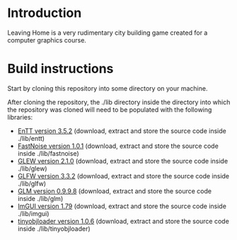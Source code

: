 # Introduction

Leaving Home is a very rudimentary city building game created for a computer graphics course.

# Build instructions

Start by cloning this repository into some directory on your machine.

After cloning the repository, the ./lib directory inside the directory into which the repository was cloned will need to be populated with the following libraries:
  - [EnTT version 3.5.2](https://github.com/skypjack/entt/releases/tag/v3.5.2) (download, extract and store the source code inside ./lib/entt)
  - [FastNoise version 1.0.1](https://github.com/Auburn/FastNoise/releases/tag/v1.0.1) (download, extract and store the source code inside ./lib/fastnoise)
  - [GLEW version 2.1.0](https://github.com/nigels-com/glew/releases/tag/glew-2.1.0) (download, extract and store the source code inside ./lib/glew)
  - [GLFW version 3.3.2](https://github.com/glfw/glfw/releases/tag/3.3.2) (download, extract and store the source code inside ./lib/glfw)
  - [GLM version 0.9.9.8](https://github.com/g-truc/glm/releases) (download, extract and store the source code inside ./lib/glm)
  - [ImGUI version 1.79](https://github.com/ocornut/imgui/releases/tag/v1.79) (download, extract and store the source code inside ./lib/imgui)
  - [tinyobjloader version 1.0.6](https://github.com/tinyobjloader/tinyobjloader/releases/tag/v1.0.6) (download, extract and store the source code inside ./lib/tinyobjloader)
